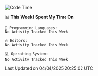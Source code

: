 
<!--START_SECTION:waka-->
![Code Time](http://img.shields.io/badge/Code%20Time-739%20hrs%2011%20mins-blue)

📊 **This Week I Spent My Time On** 

```text
💬 Programming Languages: 
No Activity Tracked This Week

🔥 Editors: 
No Activity Tracked This Week

💻 Operating System: 
No Activity Tracked This Week
```


 Last Updated on 04/04/2025 20:25:02 UTC
<!--END_SECTION:waka-->
